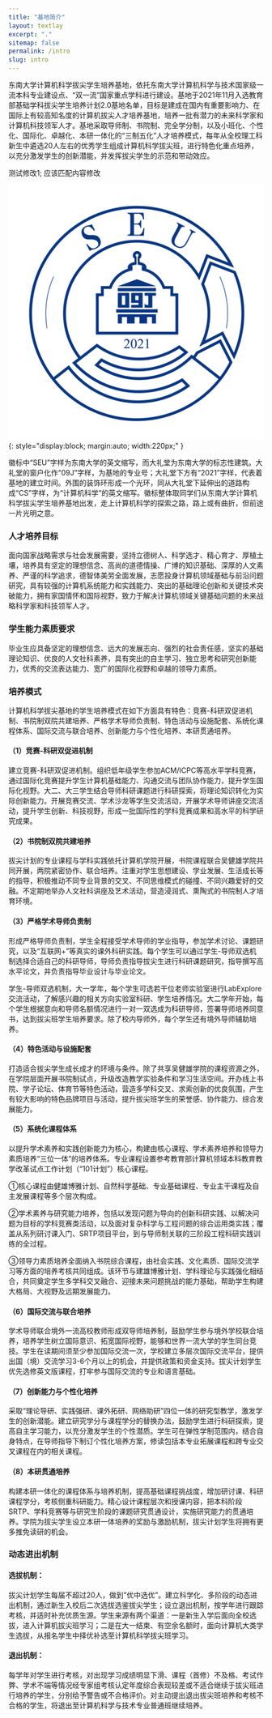 ```yaml
---
title: "基地简介"
layout: textlay
excerpt: "."
sitemap: false
permalink: /intro
slug: intro
---
```


东南大学计算机科学拔尖学生培养基地，依托东南大学计算机科学与技术国家级一流本科专业建设点、“双一流”国家重点学科进行建设。基地于2021年11月入选教育部基础学科拔尖学生培养计划2.0基地名单，目标是建成在国内有重要影响力、在国际上有较高知名度的计算机拔尖人才培养基地，培养一批有潜力的未来科学家和计算机科技领军人才。基地采取导师制、书院制、完全学分制，以及小班化、个性化、国际化、卓越化、本研一体化的“三制五化”人才培养模式，每年从全校理工科新生中遴选20人左右的优秀学生组成计算机科学拔尖班，进行特色化重点培养，以充分激发学生的创新潜能，并发挥拔尖学生的示范和带动效应。

测试修改1; 应该匹配内容修改

![拔尖基地徽标](../images/homepic/09J.png){: style="display:block; margin:auto; width:220px;" }

徽标中“SEU”字样为东南大学的英文缩写，而大礼堂为东南大学的标志性建筑。大礼堂的窗户化作“09J”字样，为基地的专业号；大礼堂下方有“2021”字样，代表着基地的建立时间。外围的装饰环形成一个光环，同从大礼堂下延伸出的道路构成“CS”字样，为“计算机科学”的英文缩写。徽标整体取同学们从东南大学计算机科学拔尖学生培养基地出发，走上计算机科学的探索之路，路上或有曲折，但前途一片光明之意。

### 人才培养目标

面向国家战略需求与社会发展需要，坚持立德树人、科学选才、精心育才、厚植土壤，培养具有坚定的理想信念、高尚的道德情操、广博的知识基础、深厚的人文素养、严谨的科学追求，德智体美劳全面发展，志愿投身计算机领域基础与前沿问题研究，具有较强的计算机系统能力和实践能力、突出的基础理论创新和关键技术突破能力，拥有家国情怀和国际视野，致力于解决计算机领域关键基础问题的未来战略科学家和科技领军人才。

### 学生能力素质要求

毕业生应具备坚定的理想信念、远大的发展志向、强烈的社会责任感，坚实的基础理论知识、优良的人文社科素养，具有突出的自主学习、独立思考和研究创新能力，优秀的交流表达能力、宽广的国际化视野和卓越的领导力素质。

### 培养模式

计算机科学拔尖基地的学生培养模式在如下方面具有特色：竞赛-科研双促进机制、书院制双院共建培养、严格学术导师负责制、特色活动与设施配套、系统化课程体系、国际交流与联合培养、创新能力与个性化培养、本研贯通培养。

#### （1）竞赛-科研双促进机制

建立竞赛-科研双促进机制。组织低年级学生参加ACM/ICPC等高水平学科竞赛，通过国际化竞赛提升学生计算机基础能力、沟通交流与团队协作能力，提升学生国际化视野。大二、大三学生结合导师科研课题进行科研探索，将理论知识转化为实际创新能力。开展竞赛交流、学术沙龙等学生交流活动，开展学术导师讲座交流活动，提升学生创新、科技视野，形成一批国际性的学科竞赛成果和高水平的科学研究成果。

#### （2）书院制双院共建培养

拔尖计划的专业课程与学科实践依托计算机学院开展，书院课程联合吴健雄学院共同开展，两院紧密协作、联合培养。注重对学生思想建设、学业发展、生活成长等的指导，积极推动不同专业背景的交叉、不同思维模式的碰撞、不同兴趣爱好的交融。不定期地举办人文社科讲座及艺术活动，营造浸润式、熏陶式的书院制人才培育环境。

#### （3）严格学术导师负责制

形成严格导师负责制，学生全程接受学术导师的学业指导，参加学术讨论、课题研究，以及“互联网+”等真实的课外科研实践。每个学生可以通过学生-导师双选机制选择合适自己的科研导师，导师负责指导拔尖生进行科研课题研究，指导撰写高水平论文，并负责指导毕业设计与毕业论文。

学生-导师双选机制，大一学年，每个学生可选若干位老师实验室进行LabExplore交流活动，了解感兴趣的相关方向实验室科研、学生培养情况。大二学年开始，每个学生根据意向和导师名额情况进行一对一双选成为科研导师，签署导师培养同意书，达到拔尖班学生培养要求。除了校内导师外，每个学生还有境外导师辅助培养。

#### （4）特色活动与设施配套

打造适合拔尖学生成长成才的环境与条件。除了共享吴健雄学院的课程资源之外，在学院层面开展书院制试点，升级改造教学实验条件和学习生活空间。开办线上书院、学子论坛、体育节等特色活动，营造多学科交叉、求索创新的优良氛围，产生有较大影响的特色品牌项目与活动，提升拔尖班学生的荣誉感、协作能力、综合发展能力。

#### （5）系统化课程体系

以提升学术素养和实践创新能力为核心，构建由核心课程、学术素养培养和领导力素质培养“三位一体”的培养体系。专业课程设置参考教育部计算机领域本科教育教学改革试点工作计划（“101计划”）核心课程。

①核心课程由健雄博雅计划、自然科学基础、专业基础课程、专业主干课程及自主发展课程等多个层次构成。

②学术素养与研究能力培养，包括以发现问题为导向的创新科研实践、以解决问题为目标的学科竞赛类活动，以及面对复杂科学与工程问题的综合运用类实践；覆盖从系列研讨课入门、SRTP项目平台，到与导师制关联的三阶段工程科研实践训练的全过程。

③领导力素质培养全面纳入书院综合课程，由社会实践、文化素质、国际交流学习等方面的培养考核共同组成。该环节与建雄博雅计划、学科理论与实践强化相结合，共同奠定学生多学科交叉融合、迎接未来问题挑战的能力基础，帮助学生构建大格局、大视野及远期发展能力。

#### （6）国际交流与联合培养

学术导师联合境外一流高校教师形成双导师培养制，鼓励学生参与境外学校联合培养，培养学生树立国际意识、拓宽国际视野，能够和世界一流大学的学生同台竞技。学生在读期间须至少参加国际交流一次，学校建立多层次国际交流平台，提供出国（境）交流学习3-6个月以上的机会，并提供政策和资金支持。拔尖计划学生优先选修英文版课程，打牢参与国际交流的专业和语言基础。

#### （7）创新能力与个性化培养

采取“理论导研、实践强研、课外拓研、网络助研”四位一体的研究型教学，激发学生的创新潜能。建立研究学分与课程学分的替换办法，鼓励学生进行科研探索，提高自主学习能力，以充分激发学生的个性潜质。学生可在弹性学制范围内，结合自身特点，在导师指导下制订个性化培养方案，修读包括本专业拓展课程和跨专业交叉课程在内的相关课程。

#### （8）本研贯通培养

构建本研一体化的课程体系与培养机制，提高基础课程挑战度，增加研讨课、科研课程学分，考核侧重科研能力。精心设计课程层次和授课内容，把本科阶段SRTP、学科竞赛等与研究生阶段的课题研究贯通设计，实施研究能力的贯通培养。学院为拔尖学生设立本研一体培养的奖励与激励机制，拔尖计划学生将拥有更多推免读研的机会。

### 动态进出机制

#### 选拔机制：

拔尖计划学生每届不超过20人，做到”优中选优”。建立科学化、多阶段的动态进出机制，通过新生入校后二次选拔选鉴拔尖学生；设立退出机制，按学年进行跟踪考核，并适时补充优质生源。学生来源有两个渠道：一是新生入学后面向全校选拔，进入计算机拔尖班学习；二是在大一结束、有空余名额时，面向计算机大类学生选拔，从报名学生中择优补选至计算机科学拔尖班学习。

#### 退出机制：

每学年对学生进行考核，对出现学习成绩明显下滑、课程（首修）不及格、考试作弊、学术不端等情况经专家组考核认定年度综合表现较差或不适合继续于拔尖班进行培养的学生，分别给予警告或不合格评价。对主动提出退出拔尖班培养和考核不合格的学生，将退出至计算机科学与技术专业普通班继续培养。


